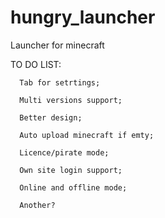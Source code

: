 hungry_launcher
===============

Launcher for minecraft

TO DO LIST:

      Tab for setrtings;

      Multi versions support;

      Better design; 

      Auto upload minecraft if emty; 

      Licence/pirate mode;

      Own site login support; 

      Online and offline mode; 

      Another? 
